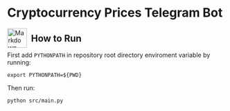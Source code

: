 # Cryptocurrency Prices Telegram Bot
<!-- 
<img src="https://cdn.pixabay.com/photo/2019/04/15/20/42/bitcoin-4130299_960_720.png"
     alt="Markdown Monster icon"
     style="float: left; margin-right: 10px;" 
     width=250
     /> -->
<!-- <br><br><br><br> -->
<img src="https://cdn.pixabay.com/photo/2020/10/17/13/21/telegram-5662082_960_720.png"
     alt="Markdown Monster icon"
     style="float: left; margin-right: 10px;" 
     width=45
     />
## How to Run

First add `PYTHONPATH` in repository root directory enviroment variable by running:
```
export PYTHONPATH=${PWD}
```
Then run:

```
python src/main.py
```
